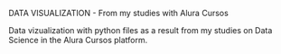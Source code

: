 DATA VISUALIZATION - From my studies with Alura Cursos

Data vizualization with python files as a result from my studies on Data Science in the Alura Cursos platform. 
